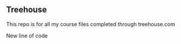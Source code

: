 ## Treehouse

This repo is for all my course files completed through treehouse.com



New line of code
